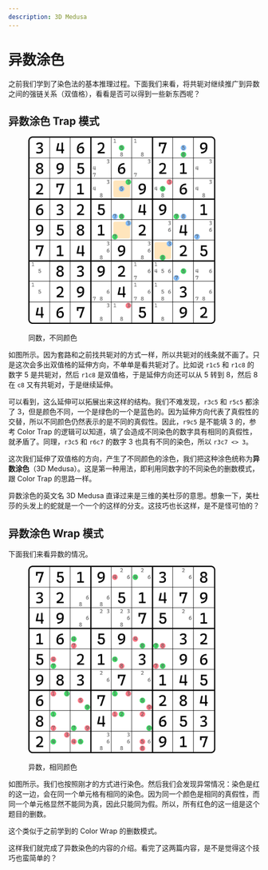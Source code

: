 ```yaml
---
description: 3D Medusa
---
```


# 异数涂色

之前我们学到了染色法的基本推理过程。下面我们来看，将共轭对继续推广到异数之间的强链关系（双值格），看看是否可以得到一些新东西呢？

## 异数涂色 Trap 模式 <a href="#id-3d-medusa-coloring-trap" id="id-3d-medusa-coloring-trap"></a>

<figure><img src="../../.gitbook/assets/images_0394.png" alt="" width="375"><figcaption><p>同数，不同颜色</p></figcaption></figure>

如图所示。因为套路和之前找共轭对的方式一样，所以共轭对的线条就不画了。只是这次会多出双值格的延伸方向，不单单是看共轭对了。比如说 `r1c5` 和 `r1c8` 的数字 5 是共轭对，然后 `r1c8` 是双值格，于是延伸方向还可以从 5 转到 8，然后 8 在 `c8` 又有共轭对，于是继续延伸。

可以看到，这么延伸可以拓展出来这样的结构。我们不难发现，`r3c5` 和 `r5c5` 都涂了 3，但是颜色不同，一个是绿色的一个是蓝色的。因为延伸方向代表了真假性的交替，所以不同颜色仍然表示的是不同的真假性。因此，`r9c5` 是不能填 3 的，参考 Color Trap 的逻辑可以知道，填了会造成不同染色的数字具有相同的真假性，就矛盾了。同理，`r3c5` 和 `r6c7` 的数字 3 也具有不同的染色，所以 `r3c7 <> 3`。

这次我们延伸了双值格的方向，产生了不同颜色的涂色，我们把这种涂色统称为**异数涂色**（3D Medusa）。这是第一种用法，即利用同数字的不同染色的删数模式，跟 Color Trap 的思路一样。

异数涂色的英文名 3D Medusa 直译过来是三维的美杜莎的意思。想象一下，美杜莎的头发上的蛇就是一个一个的这样的分支。这技巧也长这样，是不是怪可怕的？

## 异数涂色 Wrap 模式 <a href="#id-3d-medusa-coloring-wrap" id="id-3d-medusa-coloring-wrap"></a>

下面我们来看异数的情况。

<figure><img src="../../.gitbook/assets/images_0395.png" alt="" width="375"><figcaption><p>异数，相同颜色</p></figcaption></figure>

如图所示。我们也按照刚才的方式进行染色。然后我们会发现异常情况：染色是红的这一边，会在同一个单元格有相同的染色。因为同一个颜色是相同的真假性，而同一个单元格显然不能同为真，因此只能同为假。所以，所有红色的这一组是这个题目的删数。

这个类似于之前学到的 Color Wrap 的删数模式。

这样我们就完成了异数染色的内容的介绍。看完了这两篇内容，是不是觉得这个技巧也蛮简单的？
